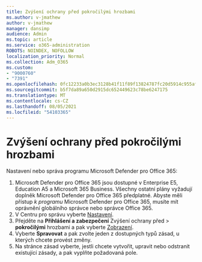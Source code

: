 ```yaml
---
title: Zvýšení ochrany před pokročilými hrozbami
ms.author: v-jmathew
author: v-jmathew
manager: dansimp
audience: Admin
ms.topic: article
ms.service: o365-administration
ROBOTS: NOINDEX, NOFOLLOW
localization_priority: Normal
ms.collection: Adm_O365
ms.custom:
- "9000760"
- "7391"
ms.openlocfilehash: 0fc12233a0b3ec3128b41f11f89f13824787fc20d5914c955afb8446a7fa3ced
ms.sourcegitcommit: b5f7da89a650d2915dc652449623c78be6247175
ms.translationtype: MT
ms.contentlocale: cs-CZ
ms.lasthandoff: 08/05/2021
ms.locfileid: "54103365"
---
```

# <a name="increase-protection-from-advanced-threats"></a>Zvýšení ochrany před pokročilými hrozbami

Nastavení nebo správa programu Microsoft Defender pro Office 365:

1. Microsoft Defender pro Office 365 jsou dostupné v Enterprise E5, Education A5 a Microsoft 365 Business. Všechny ostatní plány vyžadují doplněk Microsoft Defender pro Office 365 předplatné. Abyste měli přístup  *k programu* Microsoft Defender pro Office 365, musíte mít oprávnění globálního správce nebo správce Office 365.
2. V Centru pro správu vyberte [Nastavení](https://go.microsoft.com/fwlink/p/?linkid=2075721).
3. Přejděte na **Přihlášení a zabezpečení** Zvýšení ochrany před  >  **pokročilými** hrozbami a pak vyberte [Zobrazení](https://go.microsoft.com/fwlink/?linkid=2109302).
4. Vyberte **Spravovat** a pak zvolte jeden z dostupných typů zásad, u kterých chcete provést změny.
5. Na stránce zásad vyberte, jestli chcete vytvořit, upravit nebo odstranit existující zásady, a pak vyplňte požadovaná pole.
